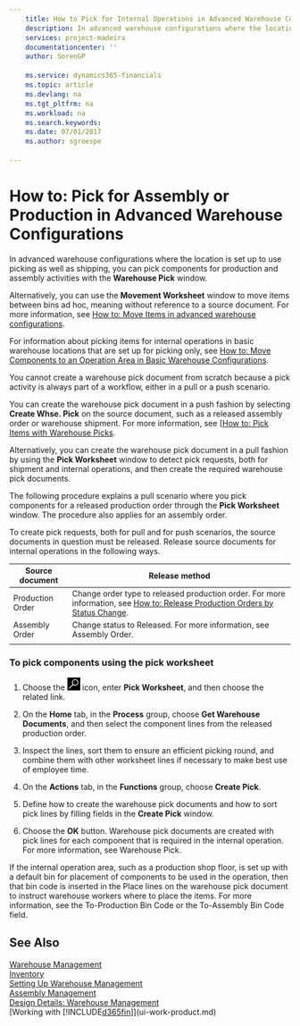 ```yaml
---
    title: How to Pick for Internal Operations in Advanced Warehouse Configurations | Microsoft Docs
    description: In advanced warehouse configurations where the location is set up to use picking as well as shipping, you can pick components for production and assembly activities with the **Warehouse Pick** window.
    services: project-madeira
    documentationcenter: ''
    author: SorenGP

    ms.service: dynamics365-financials
    ms.topic: article
    ms.devlang: na
    ms.tgt_pltfrm: na
    ms.workload: na
    ms.search.keywords:
    ms.date: 07/01/2017
    ms.author: sgroespe

---
```

# How to: Pick for Assembly or Production in Advanced Warehouse Configurations
In advanced warehouse configurations where the location is set up to use picking as well as shipping, you can pick components for production and assembly activities with the **Warehouse Pick** window.  

 Alternatively, you can use the **Movement Worksheet** window to move items between bins ad hoc, meaning without reference to a source document. For more information, see [How to: Move Items in advanced warehouse configurations](warehouse-how-to-move-items-in-advanced-warehousing.md).  

 For information about picking items for internal operations in basic warehouse locations that are set up for picking only, see [How to: Move Components to an Operation Area in Basic Warehouse Configurations](warekhouse-how-to-pick-for-production-in-basic-warehousing.md).  

 You cannot create a warehouse pick document from scratch because a pick activity is always part of a workflow, either in a pull or a push scenario.  

 You can create the warehouse pick document in a push fashion by selecting **Create Whse. Pick** on the source document, such as a released assembly order or warehouse shipment. For more information, see [[How to: Pick Items with Warehouse Picks](warehouse-how-to-pick-items-for-warehouse-shipment.md).  

 Alternatively, you can create the warehouse pick document in a pull fashion by using the **Pick Worksheet** window to detect pick requests, both for shipment and internal operations, and then create the required warehouse pick documents.  

 The following procedure explains a pull scenario where you pick components for a released production order through the **Pick Worksheet** window. The procedure also applies for an assembly order.  

 To create pick requests, both for pull and for push scenarios, the source documents in question must be released. Release source documents for internal operations in the following ways.  

|Source document|Release method|  
|---------------------|--------------------|  
|Production Order|Change order type to released production order. For more information, see [How to: Release Production Orders by Status Change](../how-to-release-production-orders-by-status-change.md).|  
|Assembly Order|Change status to Released. For more information, see Assembly Order.|  
|||  

### To pick components using the pick worksheet  

1.  Choose the ![Search for Page or Report](media/ui-search/search_small.png "Search for Page or Report icon") icon, enter **Pick Worksheet**, and then choose the related link.  

2.  On the **Home** tab, in the **Process** group, choose **Get Warehouse Documents**, and then select the component lines from the released production order.  

3.  Inspect the lines, sort them to ensure an efficient picking round, and combine them with other worksheet lines if necessary to make best use of employee time.  

4.  On the **Actions** tab, in the **Functions** group, choose **Create Pick**.  

5.  Define how to create the warehouse pick documents and how to sort pick lines by filling fields in the **Create Pick** window.  

6.  Choose the **OK** button. Warehouse pick documents are created with pick lines for each component that is required in the internal operation. For more information, see Warehouse Pick.  

 If the internal operation area, such as a production shop floor, is set up with a default bin for placement of components to be used in the operation, then that bin code is inserted in the Place lines on the warehouse pick document to instruct warehouse workers where to place the items. For more information, see the To-Production Bin Code or the To-Assembly Bin Code field.  

## See Also
[Warehouse Management](warehouse-manage-warehouse.md)  
[Inventory](inventory-manage-inventory.md)  
[Setting Up Warehouse Management](warehouse-setup-warehouse.md)     
[Assembly Management](assembly-assemble-items.md)    
[Design Details: Warehouse Management](design-details-warehouse-management.md)  
[Working with [!INCLUDE[d365fin](includes/d365fin_md.md)]](ui-work-product.md)
